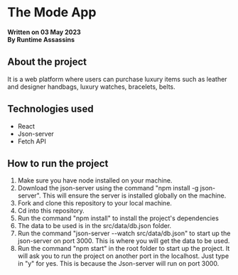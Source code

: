 # The Mode App

**Written on 03 May 2023**\
**By Runtime Assassins**

## About the project

It is a web platform where users can purchase luxury items such as leather and designer handbags, luxury watches, bracelets, belts.

## Technologies used

* React
* Json-server
* Fetch API

## How to run the project

1. Make sure you have node installed on your machine.
2. Download the json-server using the command "npm install -g json-server". This will ensure the server is installed globally on the machine.
3. Fork and clone this repository to your local machine.
4. Cd into this repository.
5. Run the command "npm install" to install the project's dependencies
6. The data to be used is in the src/data/db.json folder.
7. Run the command "json-server --watch src/data/db.json" to start up the json-server on port 3000. This is where you will get the data to be used.
8. Run the command "npm start" in the root folder to start up the project. It will ask you to run the project on another port in the localhost. Just type in "y" for yes. This is because the Json-server will run on port 3000.